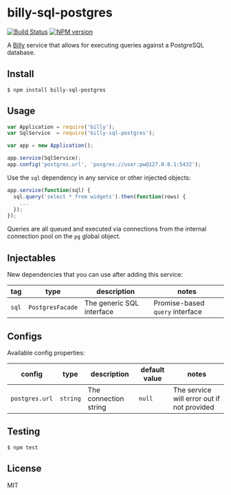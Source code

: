 # billy-sql-postgres

[![Build Status](https://travis-ci.org/bvalosek/billy-sql-postgres.png?branch=master)](https://travis-ci.org/bvalosek/billy-sql-postgres)
[![NPM version](https://badge.fury.io/js/billy-sql-postgres.png)](http://badge.fury.io/js/billy-sql-postgres)

A [Billy](https://github.com/bvalosek/billy) service that allows for executing
queries against a PostgreSQL database.

## Install

```
$ npm install billy-sql-postgres
```

## Usage

```javascript
var Application = require('billy');
var SqlService  = require('billy-sql-postgres');

var app = new Application();

app.service(SqlService);
app.config('postgres.url', 'posgres://user:pw@127.0.0.1:5432');
```

Use the `sql` dependency in any service or other injected objects:


```javascript
app.service(function(sql) {
  sql.query('select * from widgets').then(function(rows) {
    ...
  });
});
```

Queries are all queued and executed via connections from the internal
connection pool on the `pg` global object.


## Injectables

New dependencies that you can use after adding this service:

 tag | type |description | notes
-----|------|------------|-------
`sql` | `PostgresFacade` | The generic SQL interface | Promise-based `query` interface

## Configs

Available config properties:

 config | type | description | default value | notes
--------|------|-------------|---------------|------
`postgres.url` | `string` | The connection string | `null` | The service will error out if not provided

## Testing

```
$ npm test
```

## License

MIT
